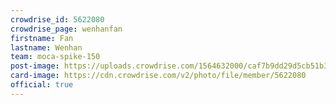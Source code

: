 ```yaml
---
crowdrise_id: 5622080
crowdrise_page: wenhanfan
firstname: Fan 
lastname: Wenhan
team: moca-spike-150
post-image: https://uploads.crowdrise.com/1564632000/caf7b9dd29d5cb51b3e69c8b8696cdc1.jpg
card-image: https://cdn.crowdrise.com/v2/photo/file/member/5622080
official: true
---
```

